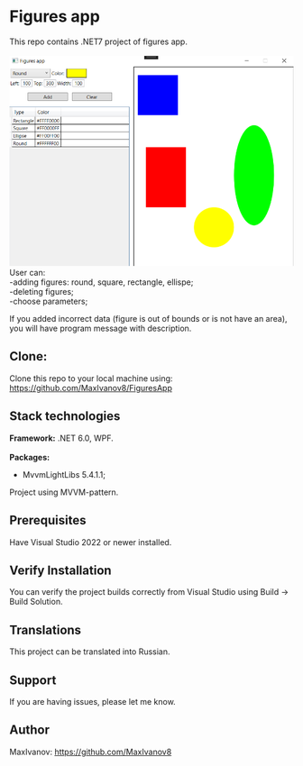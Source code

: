 # Figures app
This repo contains .NET7 project of figures app.<br /><br />
![alt text](Screenshot.png)<br />
User can:<br />
-adding figures: round, square, rectangle, ellispe;<br />
-deleting figures;<br />
-choose parameters;<br />

If you added incorrect data (figure is out of bounds or is not have an area), you will have program message with description. 

## Clone:

Clone this repo to your local machine using: https://github.com/MaxIvanov8/FiguresApp

## Stack technologies

**Framework:** .NET 6.0, WPF.<br /><br />
**Packages:**
- MvvmLightLibs 5.4.1.1;

Project using MVVM-pattern.

## Prerequisites

Have Visual Studio 2022 or newer installed.

## Verify Installation

You can verify the project builds correctly from Visual Studio using Build -> Build Solution.

## Translations

This project can be translated into Russian.

## Support

If you are having issues, please let me know.

## Author

MaxIvanov: https://github.com/MaxIvanov8
